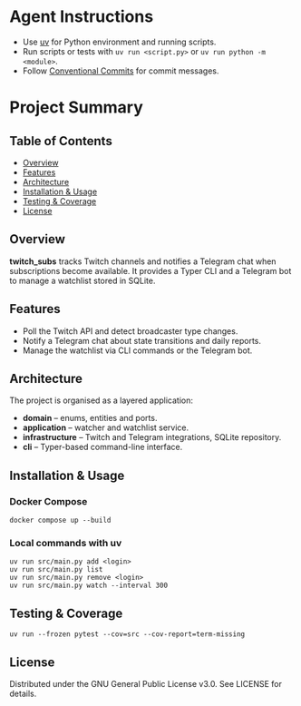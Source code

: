 # Agent Instructions

- Use [uv](https://docs.uv.dev/) for Python environment and running scripts.
- Run scripts or tests with `uv run <script.py>` or `uv run python -m <module>`.
- Follow [Conventional Commits](https://www.conventionalcommits.org/) for commit messages.
# Project Summary

## Table of Contents
- [Overview](#overview)
- [Features](#features)
- [Architecture](#architecture)
- [Installation & Usage](#installation--usage)
- [Testing & Coverage](#testing--coverage)
- [License](#license)

## Overview
**twitch_subs** tracks Twitch channels and notifies a Telegram chat when
subscriptions become available. It provides a Typer CLI and a Telegram bot to
manage a watchlist stored in SQLite.

## Features
- Poll the Twitch API and detect broadcaster type changes.
- Notify a Telegram chat about state transitions and daily reports.
- Manage the watchlist via CLI commands or the Telegram bot.

## Architecture
The project is organised as a layered application:

- **domain** – enums, entities and ports.
- **application** – watcher and watchlist service.
- **infrastructure** – Twitch and Telegram integrations, SQLite repository.
- **cli** – Typer-based command-line interface.

## Installation & Usage
### Docker Compose
```
docker compose up --build
```

### Local commands with uv
```
uv run src/main.py add <login>
uv run src/main.py list
uv run src/main.py remove <login>
uv run src/main.py watch --interval 300
```

## Testing & Coverage
```
uv run --frozen pytest --cov=src --cov-report=term-missing
```

## License
Distributed under the GNU General Public License v3.0. See LICENSE for details.
